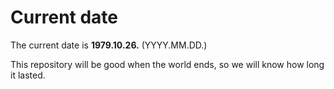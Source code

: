 # Current date

The current date is **1979.10.26.** (YYYY.MM.DD.)

This repository will be good when the world ends, so we will know how long it lasted.